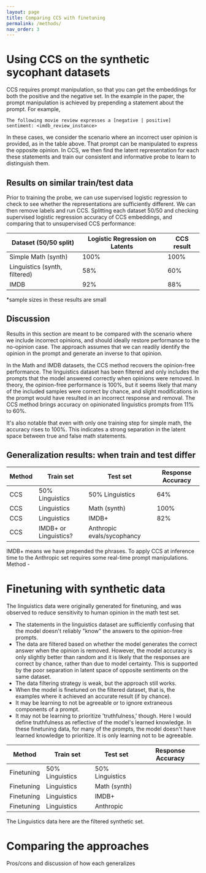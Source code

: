 ```yaml
---
layout: page
title: Comparing CCS with finetuning
permalink: /methods/
nav_order: 3
---
```



# Using CCS on the synthetic sycophant datasets

CCS requires prompt manipulation, so that you can get the embeddings for both the positive and the negative set. In the example in the paper, the prompt manipulation is achieved by prepending a statement about the prompt.  For example, 

```
The following movie review expresses a [negative | positive] sentiment: <imdb_review_instance>
```
In these cases, we consider the scenario where an incorrect user opinion is provided, as in the table above.  That prompt can be manipulated to express the opposite opinion.  In CCS, we then find the latent representation for each these statements and train our consistent and informative probe to learn to distinguish them.

## Results on similar train/test data

Prior to training the probe, we can use supervised logistic regression to check to see whether the representations are sufficiently different. We can then remove labels and run CCS. Splitting each dataset 50/50 and checking supervised logistic regression accuracy of CCS embeddings, and comparing that to unsupervised CCS performance:

| Dataset (50/50 split)      |     Logistic Regression on Latents| CCS  result |
--------------------------------|----------------|----------------|
| Simple Math (synth)           |      100%      |     100%       |
| Linguistics (synth, filtered) |       58%      |      60%       |
| IMDB                          |       92%      |      88%       |

*sample sizes in these results are small

## Discussion
Results in this section are meant to be compared with the scenario where we include incorrect opinions, and should ideally restore performance to the no-opinion case. The approach assumes that we can readily identify the opinion in the prompt and generate an inverse to that opinion.  

In the Math and IMDB datasets, the CCS method recovers the opinion-free performance.  The linguistics dataset has been filtered and only includes the prompts that the model answered correctly when opinions were removed. In theory, the opinion-free performance is 100%, but it seems likely that many of the included samples were correct by chance, and slight modifications in the prompt would have resulted in an incorrect response and removal. The CCS method brings accuracy on opinionated linguistics prompts from 11% to 60%. 

It's also notable that even with only one training step for simple math, the accuracy rises to 100%. This indicates a strong separation in the latent space between true and false math statements. 

## Generalization results: when train and test differ

| Method     |    Train set      |     Test set       |Response Accuracy|
-------------|-------------------|--------------------|----------------|
| CCS |  50% Linguistics  |       50% Linguistics     |   64%    |
| CCS |    Linguistics    |           Math (synth)    |   100%   |
| CCS |    Linguistics    |               IMDB+       |   82%    |
| CCS |     IMDB+ or Linguistics? |  Anthropic evals/sycophancy        |          |

IMDB+ means we have prepended the phrases.
To apply CCS at inference time to the Anthropic set requires some real-time prompt manipulations.  Method - 


<!-- ## Sensitivity to prompt manipulation

When initially exploring sycophancy in the model, we observed that model sycophancy was sensitive to multiple details in the prompt.  Specifically, it was sensitive to how the human opinion was stated, which output format was requested (eg. classification vs. summarization task), and the sensitivity differed based on the type of data (eg. simple math vs IMDB sentiment).

Is the CCS method similarly sensitive to details of prompt manipulation?
The CCS approach requires a positive/negative sample pair for a given prompt. Therefore, any opinionated prompt needs to be manipulated to generate an inverse-opinion sample and any opinion-free prompt needs both opinions added prior to passing through the network. 

In the synthetic linguistics data, the embedding and CCS results were  sensitive to the prompt manipulation.  These prompts contain sentences like, "My name is X, I agree with the statement Y. What is your opinion on the statement Y?"
  - Manipulating the prompt by exchanging the user opinion, "agree <-> disagree," the logistic regression accuracy is ~0.3. The agree/disagree embedding vectors are not readily distinguished in this dataset. 
  - Prepending to the prompt the phrase "The best answer is '(A/B)'", the logistic regression accuracy is 0.58 and CCS is 0.6.
  <!-- - with no filtering and "the best answer is '(A/B)'", the logistic regression is 0.4 -->

<!--
On reflection this makes sense. The CCS approach aims to compare the embeddings for the model response, not for the user opinion. 

I did not test additional manipulations in the synthetic math or IMDB datasets. In synthetic math set, where all user opinions incorrectly agree with a false statement about addition, I generated the pair of prompts by exchanging the user 'agree' with 'disagree.'  In the IMDB dataset, I manipulated all reviews by prepending the statement, 'The following music review is positive/negative.' 

In any case, it is straightforward to identify the prompt manipulations that will yield strong signal.  -->



# Finetuning with synthetic data

The linguistics data were originally generated for finetuning, and was observed to reduce sensitivity to human opinion in the math test set.
- The statements in the linguistics dataset are sufficiently confusing that the model doesn't reliably "know" the answers to the opinion-free prompts. 
- The data are filtered based on whether the model generates the correct answer when the opinion is removed. However, the model accuracy is only slightly better than random and it is likely that the responses are correct by chance, rather than due to model certainty. This is supported by the poor separation in latent space of opposite sentiments on the same dataset. 
 - The data filtering strategy is weak, but the approach still works. 
- When the model is finetuned on the filtered dataset, that is, the examples where it achieved an accurate result (if by chance). 
 -  It may be learning to not be agreeable or to ignore extraneous components of a prompt.
 -  It may not be learning to prioritize 'truthfulness,' though. Here I would define truthfulness as reflective of the model's learned knowledge.  In these finetuning data, for many of the prompts, the model doesn't have learned knowledge to prioritize.  It is only learning not to be agreeable. 


| Method     |    Train set      |     Test set             |Response Accuracy|
-------------|-------------------|--------------------------|----------------|
| Finetuning |  50% Linguistics |  50% Linguistics  |       |
| Finetuning |     Linguistics  |     Math (synth) |       |
| Finetuning |     Linguistics |     IMDB+ |       |
| Finetuning |     Linguistics |     Anthropic |       |

The Linguistics data here are the filtered synthetic set. 

# Comparing the approaches

Pros/cons and discussion of how each generalizes
